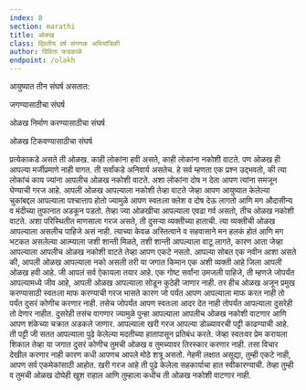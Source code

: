 ```yaml
---
index: 8
section: marathi
title: ओळख
class: दि्वतीय वर्ष संगणक अभियांत्रिकी
author: दिविता फडकाळे
endpoint: /olakh
---
```


आयुष्यात तीन संघर्ष असतात:

जगण्यासाठीचा संघर्ष

ओळख निर्माण करण्यासाठीचा संघर्ष

ओळख टिकवण्यासाठीचा संघर्ष

प्रत्येकाकडे असते ती ओळख. काही लोकांना हवी असते, काही लोकांना नकोशी वाटते. पण ओळख ही आपल्या मर्जीप्रमाणे नाही वागत. ती सर्वांकडे अनिवार्य असतेच. हे सर्व म्हणता एक प्रश्न उद्भवतो, की त्या लोकांचं काय ज्यांना आपलीच ओळख नकोशी वाटते. अशा लोकांना दोष न देता आपण त्यांना समजून घेण्याची गरज आहे. आपली ओळख आपल्याला नकोशी तेव्हा वाटते जेव्हा आपण आयुष्यात केलेल्या चुकांबद्दल आपल्याला पश्चात्ताप होतो ज्यामुळे आपण स्वतःला क्लेश व दोष देऊ लागतो आणि मग औदासीन्य व मंदीच्या तुफानात अडकून पडतो. तेव्हा ज्या ओळखीचा आपल्याला एवढा गर्व असतो, तीच ओळख नकोशी वाटते. अशा परिस्थितीत माणसाला गरज असते, ती दुसऱ्या व्यक्तीच्या हाताची. त्या व्यक्तीची ओळख आपल्याला असलीच पाहिजे असं नाही. त्याच्या केवळ अस्तित्वाने व सहवासाने मन हलकं होतं आणि मग भटकत असलेल्या आत्म्याला जशी शान्ती मिळते, तशी शान्ती आपल्याला वाटू लागते, कारण आता जेव्हा आपल्याला आपलीच ओळख नकोशी वाटते तेव्हा आपण एकटे नसतो. आपल्या सोबत एक नवीन आशा असते की, आपली ओळख आपल्याला नको असली तरी या जगात किमान एक अशी व्यक्ती आहे जिला आपली ओळख हवी आहे. जी आपलं सर्व ऐकायला तयार आहे. एक गोष्ट सर्वांना उमजली पाहिजे, ती म्हणजे जोपर्यंत आपल्यामध्ये जीव आहे, आपली ओळख आपल्याला सोडून कुठेही जाणार नाही. तर हीच ओळख अजून प्रमुख करण्यासाठी स्वतःला माफ करण्याची गरज भासते कारण जो पर्यंत आपण आपल्याला माफ करत नाही तो पर्यंत दुसरं कोणीच करणार नाही. तसेच जोपर्यंत आपण स्वतःला आदर देत नाही तोपर्यंत आपल्याला दुसरेही तो देणार नाहीत. दुसरेही तसंच वागणार ज्यामुळे पुन्हा आपल्याला आपलीच ओळख नकोशी वाटणार आणि आपण शंकेच्या चक्रात अडकले जाणार. आपल्याला खरी गरज आपल्या डोळ्यावरची पट्टी काढण्याची आहे. ती पट्टी जी सतत आपल्याला पुढे केलेल्या मदतीच्या हातापासून प्रतिबंध करते. जेव्हा स्वतःवर प्रेम करायला शिकाल तेव्हा या जगात दुसरं कोणीच तुमची ओळख व तुमच्यावर तिरस्कार करणार नाही. तसा विचार देखील करणार नाही कारण कधी आपणच आपले मोठे शत्रू असतो. नेहमी लक्षात असूद्या, तुम्ही एकटे नाही, आपण सर्व एकमेकांसाठी आहोत. खरी गरज आहे ती पुढे केलेला सहकार्याचा हात स्वीकारण्याची. तेव्हा तुम्ही व तुमची ओळख दोघेही खुश राहाल आणि तुम्हाला कधीच ती ओळख नकोशी वाटणार नाही.
